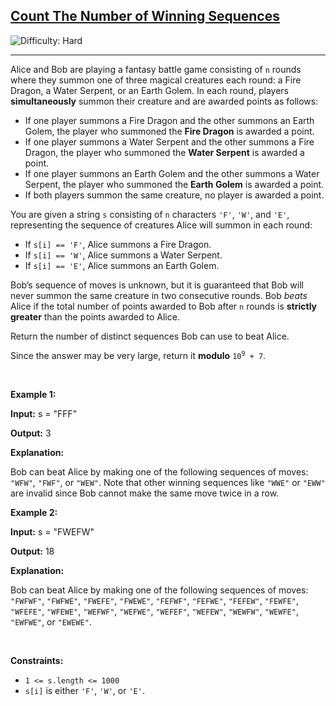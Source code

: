 <h2><a href="https://leetcode.com/problems/count-the-number-of-winning-sequences">Count The Number of Winning Sequences</a></h2> <img src='https://img.shields.io/badge/Difficulty-Hard-red' alt='Difficulty: Hard' /><hr><p>Alice and Bob are playing a fantasy battle game consisting of <code>n</code> rounds where they summon one of three magical creatures each round: a Fire Dragon, a Water Serpent, or an Earth Golem. In each round, players <strong>simultaneously</strong> summon their creature and are awarded points as follows:</p>

<ul>
	<li>If one player summons a Fire Dragon and the other summons an Earth Golem, the player who summoned the <strong>Fire Dragon</strong> is awarded a point.</li>
	<li>If one player summons a Water Serpent and the other summons a Fire Dragon, the player who summoned the <strong>Water Serpent</strong> is awarded a point.</li>
	<li>If one player summons an Earth Golem and the other summons a Water Serpent, the player who summoned the <strong>Earth Golem</strong> is awarded a point.</li>
	<li>If both players summon the same creature, no player is awarded a point.</li>
</ul>

<p>You are given a string <code>s</code> consisting of <code>n</code> characters <code>&#39;F&#39;</code>, <code>&#39;W&#39;</code>, and <code>&#39;E&#39;</code>, representing the sequence of creatures Alice will summon in each round:</p>

<ul>
	<li>If <code>s[i] == &#39;F&#39;</code>, Alice summons a Fire Dragon.</li>
	<li>If <code>s[i] == &#39;W&#39;</code>, Alice summons a Water Serpent.</li>
	<li>If <code>s[i] == &#39;E&#39;</code>, Alice summons an Earth Golem.</li>
</ul>

<p>Bob&rsquo;s sequence of moves is unknown, but it is guaranteed that Bob will never summon the same creature in two consecutive rounds. Bob <em>beats</em> Alice if the total number of points awarded to Bob after <code>n</code> rounds is <strong>strictly greater</strong> than the points awarded to Alice.</p>

<p>Return the number of distinct sequences Bob can use to beat Alice.</p>

<p>Since the answer may be very large, return it <strong>modulo</strong> <code>10<sup>9</sup> + 7</code>.</p>

<p>&nbsp;</p>
<p><strong class="example">Example 1:</strong></p>

<div class="example-block">
<p><strong>Input:</strong> <span class="example-io">s = &quot;FFF&quot;</span></p>

<p><strong>Output:</strong> <span class="example-io">3</span></p>

<p><strong>Explanation:</strong></p>

<p>Bob can beat Alice by making one of the following sequences of moves: <code>&quot;WFW&quot;</code>, <code>&quot;FWF&quot;</code>, or <code>&quot;WEW&quot;</code>. Note that other winning sequences like <code>&quot;WWE&quot;</code> or <code>&quot;EWW&quot;</code> are invalid since Bob cannot make the same move twice in a row.</p>
</div>

<p><strong class="example">Example 2:</strong></p>

<div class="example-block">
<p><strong>Input:</strong> <span class="example-io">s = &quot;FWEFW&quot;</span></p>

<p><strong>Output:</strong> <span class="example-io">18</span></p>

<p><strong>Explanation:</strong></p>

<p><w>Bob can beat Alice by making one of the following sequences of moves: <code>&quot;FWFWF&quot;</code>, <code>&quot;FWFWE&quot;</code>, <code>&quot;FWEFE&quot;</code>, <code>&quot;FWEWE&quot;</code>, <code>&quot;FEFWF&quot;</code>, <code>&quot;FEFWE&quot;</code>, <code>&quot;FEFEW&quot;</code>, <code>&quot;FEWFE&quot;</code>, <code>&quot;WFEFE&quot;</code>, <code>&quot;WFEWE&quot;</code>, <code>&quot;WEFWF&quot;</code>, <code>&quot;WEFWE&quot;</code>, <code>&quot;WEFEF&quot;</code>, <code>&quot;WEFEW&quot;</code>, <code>&quot;WEWFW&quot;</code>, <code>&quot;WEWFE&quot;</code>, <code>&quot;EWFWE&quot;</code>, or <code>&quot;EWEWE&quot;</code>.</w></p>
</div>

<p>&nbsp;</p>
<p><strong>Constraints:</strong></p>

<ul>
	<li><code>1 &lt;= s.length &lt;= 1000</code></li>
	<li><code>s[i]</code> is either <code>&#39;F&#39;</code>, <code>&#39;W&#39;</code>, or <code>&#39;E&#39;</code>.</li>
</ul>
